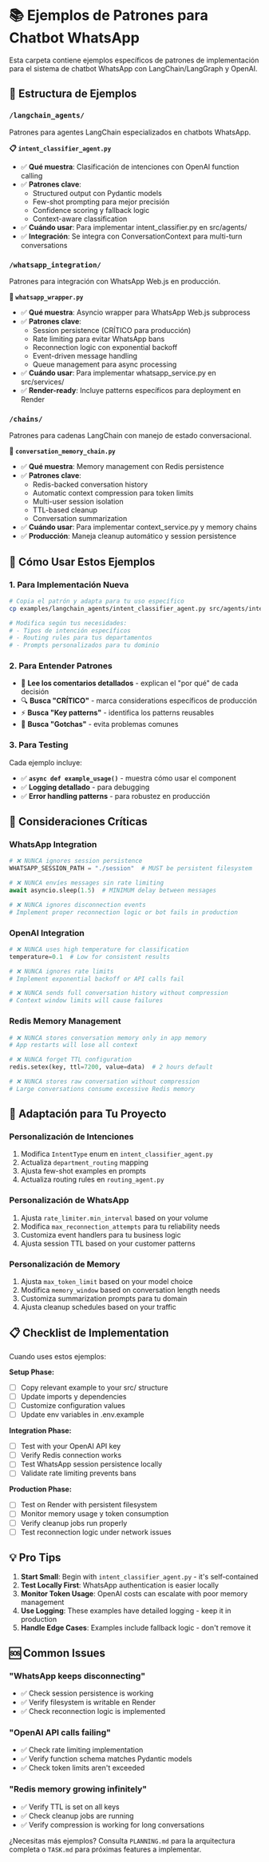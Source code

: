 # 📚 Ejemplos de Patrones para Chatbot WhatsApp

Esta carpeta contiene ejemplos específicos de patrones de implementación para el sistema de chatbot WhatsApp con LangChain/LangGraph y OpenAI.

## 📁 Estructura de Ejemplos

### `/langchain_agents/`
Patrones para agentes LangChain especializados en chatbots WhatsApp.

**📋 `intent_classifier_agent.py`**
- ✅ **Qué muestra**: Clasificación de intenciones con OpenAI function calling
- ✅ **Patrones clave**:
  - Structured output con Pydantic models
  - Few-shot prompting para mejor precisión
  - Confidence scoring y fallback logic
  - Context-aware classification
- ✅ **Cuándo usar**: Para implementar intent_classifier.py en src/agents/
- ✅ **Integración**: Se integra con ConversationContext para multi-turn conversations

### `/whatsapp_integration/`
Patrones para integración con WhatsApp Web.js en producción.

**📱 `whatsapp_wrapper.py`** 
- ✅ **Qué muestra**: Asyncio wrapper para WhatsApp Web.js subprocess
- ✅ **Patrones clave**:
  - Session persistence (CRÍTICO para producción)
  - Rate limiting para evitar WhatsApp bans  
  - Reconnection logic con exponential backoff
  - Event-driven message handling
  - Queue management para async processing
- ✅ **Cuándo usar**: Para implementar whatsapp_service.py en src/services/
- ✅ **Render-ready**: Incluye patterns específicos para deployment en Render

### `/chains/` 
Patrones para cadenas LangChain con manejo de estado conversacional.

**🧠 `conversation_memory_chain.py`**
- ✅ **Qué muestra**: Memory management con Redis persistence 
- ✅ **Patrones clave**:
  - Redis-backed conversation history
  - Automatic context compression para token limits
  - Multi-user session isolation
  - TTL-based cleanup
  - Conversation summarization
- ✅ **Cuándo usar**: Para implementar context_service.py y memory chains
- ✅ **Producción**: Maneja cleanup automático y session persistence

## 🎯 Cómo Usar Estos Ejemplos

### 1. **Para Implementación Nueva**
```bash
# Copia el patrón y adapta para tu uso específico
cp examples/langchain_agents/intent_classifier_agent.py src/agents/intent_classifier.py

# Modifica según tus necesidades:
# - Tipos de intención específicos
# - Routing rules para tus departamentos  
# - Prompts personalizados para tu dominio
```

### 2. **Para Entender Patrones**
- 📖 **Lee los comentarios detallados** - explican el "por qué" de cada decisión
- 🔍 **Busca "CRÍTICO"** - marca considerations específicos de producción  
- ⚡ **Busca "Key patterns"** - identifica los patterns reusables
- 🚨 **Busca "Gotchas"** - evita problemas comunes

### 3. **Para Testing**
Cada ejemplo incluye:
- ✅ **`async def example_usage()`** - muestra cómo usar el component
- ✅ **Logging detallado** - para debugging
- ✅ **Error handling patterns** - para robustez en producción

## 🚨 Consideraciones Críticas

### **WhatsApp Integration** 
```python
# ❌ NUNCA ignores session persistence
WHATSAPP_SESSION_PATH = "./session"  # MUST be persistent filesystem

# ❌ NUNCA envíes messages sin rate limiting  
await asyncio.sleep(1.5)  # MINIMUM delay between messages

# ❌ NUNCA ignores disconnection events
# Implement proper reconnection logic or bot fails in production
```

### **OpenAI Integration**
```python  
# ❌ NUNCA uses high temperature for classification
temperature=0.1  # Low for consistent results

# ❌ NUNCA ignores rate limits
# Implement exponential backoff or API calls fail

# ❌ NUNCA sends full conversation history without compression
# Context window limits will cause failures
```

### **Redis Memory Management**
```python
# ❌ NUNCA stores conversation memory only in app memory
# App restarts will lose all context

# ❌ NUNCA forget TTL configuration  
redis.setex(key, ttl=7200, value=data)  # 2 hours default

# ❌ NUNCA stores raw conversation without compression
# Large conversations consume excessive Redis memory
```

## 🔧 Adaptación para Tu Proyecto

### **Personalización de Intenciones**
1. Modifica `IntentType` enum en `intent_classifier_agent.py`
2. Actualiza `department_routing` mapping
3. Ajusta few-shot examples en prompts
4. Actualiza routing rules en `routing_agent.py`

### **Personalización de WhatsApp**
1. Ajusta `rate_limiter.min_interval` based on your volume
2. Modifica `max_reconnection_attempts` para tu reliability needs
3. Customiza event handlers para tu business logic  
4. Ajusta session TTL based on your customer patterns

### **Personalización de Memory**
1. Ajusta `max_token_limit` based on your model choice
2. Modifica `memory_window` based on conversation length needs
3. Customiza summarization prompts para tu domain
4. Ajusta cleanup schedules based on your traffic

## 📋 Checklist de Implementation

Cuando uses estos ejemplos:

**Setup Phase:**
- [ ] Copy relevant example to your src/ structure
- [ ] Update imports y dependencies 
- [ ] Customize configuration values
- [ ] Update env variables in .env.example

**Integration Phase:**  
- [ ] Test with your OpenAI API key
- [ ] Verify Redis connection works
- [ ] Test WhatsApp session persistence locally
- [ ] Validate rate limiting prevents bans

**Production Phase:**
- [ ] Test on Render with persistent filesystem
- [ ] Monitor memory usage y token consumption  
- [ ] Verify cleanup jobs run properly
- [ ] Test reconnection logic under network issues

## 💡 Pro Tips

1. **Start Small**: Begin with `intent_classifier_agent.py` - it's self-contained
2. **Test Locally First**: WhatsApp authentication is easier locally 
3. **Monitor Token Usage**: OpenAI costs can escalate with poor memory management
4. **Use Logging**: These examples have detailed logging - keep it in production
5. **Handle Edge Cases**: Examples include fallback logic - don't remove it

## 🆘 Common Issues

### **"WhatsApp keeps disconnecting"**
- ✅ Check session persistence is working
- ✅ Verify filesystem is writable en Render
- ✅ Check reconnection logic is implemented

### **"OpenAI API calls failing"**  
- ✅ Check rate limiting implementation
- ✅ Verify function schema matches Pydantic models
- ✅ Check token limits aren't exceeded

### **"Redis memory growing infinitely"**
- ✅ Verify TTL is set on all keys
- ✅ Check cleanup jobs are running
- ✅ Verify compression is working for long conversations

¿Necesitas más ejemplos? Consulta `PLANNING.md` para la arquitectura completa o `TASK.md` para próximas features a implementar.